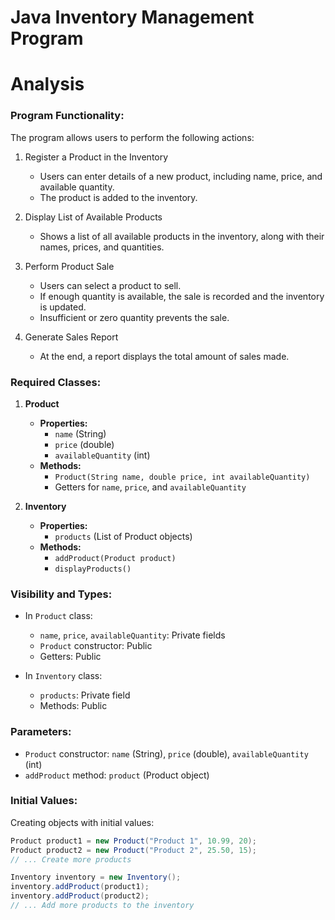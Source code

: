 # Java Inventory Management Program
# Analysis
### Program Functionality:

The program allows users to perform the following actions:

1. Register a Product in the Inventory
   - Users can enter details of a new product, including name, price, and available quantity.
   - The product is added to the inventory.

2. Display List of Available Products
   - Shows a list of all available products in the inventory, along with their names, prices, and quantities.

3. Perform Product Sale
   - Users can select a product to sell.
   - If enough quantity is available, the sale is recorded and the inventory is updated.
   - Insufficient or zero quantity prevents the sale.

4. Generate Sales Report
   - At the end, a report displays the total amount of sales made.

### Required Classes:

1. **Product**
   - **Properties:**
     - `name` (String)
     - `price` (double)
     - `availableQuantity` (int)
   - **Methods:**
     - `Product(String name, double price, int availableQuantity)`
     - Getters for `name`, `price`, and `availableQuantity`

2. **Inventory**
   - **Properties:**
     - `products` (List of Product objects)
   - **Methods:**
     - `addProduct(Product product)`
     - `displayProducts()`

### Visibility and Types:

- In `Product` class:
  - `name`, `price`, `availableQuantity`: Private fields
  - `Product` constructor: Public
  - Getters: Public

- In `Inventory` class:
  - `products`: Private field
  - Methods: Public

### Parameters:

- `Product` constructor: `name` (String), `price` (double), `availableQuantity` (int)
- `addProduct` method: `product` (Product object)

### Initial Values:

Creating objects with initial values:

```java
Product product1 = new Product("Product 1", 10.99, 20);
Product product2 = new Product("Product 2", 25.50, 15);
// ... Create more products

Inventory inventory = new Inventory();
inventory.addProduct(product1);
inventory.addProduct(product2);
// ... Add more products to the inventory

